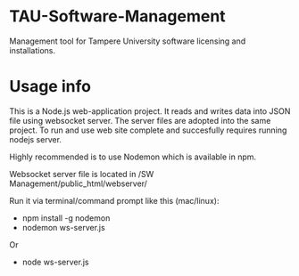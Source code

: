 # TAU-Software-Management
Management tool for Tampere University software licensing and installations.

# Usage info
This is a Node.js web-application project. It reads and writes data into JSON file using websocket server. The server files are adopted into the same project. To run and use web site complete and succesfully requires running nodejs server.

Highly recommended is to use Nodemon which is available in npm.

Websocket server file is located in /SW Management/public_html/webserver/

Run it via terminal/command prompt like this (mac/linux):
- npm install -g nodemon
- nodemon ws-server.js 

Or
- node ws-server.js

